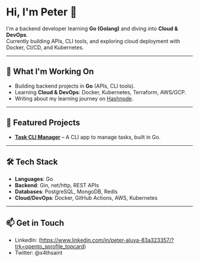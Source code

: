 # Hi, I'm Peter 👋

I'm a backend developer learning **Go (Golang)** and diving into **Cloud & DevOps**.  
Currently building APIs, CLI tools, and exploring cloud deployment with Docker, CI/CD, and Kubernetes.

---

## 🚀 What I'm Working On
- Building backend projects in **Go** (APIs, CLI tools).
- Learning **Cloud & DevOps**: Docker, Kubernetes, Terraform, AWS/GCP.
- Writing about my learning journey on [Hashnode](https://hashnode.com/@Jolonto).

---

## 📌 Featured Projects
- [**Task CLI Manager**](https://github.com/aluyapeter/williamsgov) – A CLI app to manage tasks, built in Go.

---

## 🛠️ Tech Stack
- **Languages**: Go
- **Backend**: Gin, net/http, REST APIs  
- **Databases**: PostgreSQL, MongoDB, Redis  
- **Cloud/DevOps**: Docker, GitHub Actions, AWS, Kubernetes  

---

## 📫 Get in Touch
- LinkedIn: (https://www.linkedin.com/in/peter-aluya-83a323357/?trk=opento_sprofile_topcard)  
- Twitter: @x4thsaint
